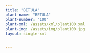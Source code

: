 ```yaml
---
title: "BETULA"
plant-name: "BETULA"
plant-number: "100"
plant-xml: /assets/xml/plant100.xml
plant-img: /assets/img/plant100.jpg
layout: single-xml


---
```


